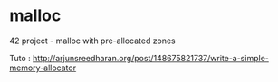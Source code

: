 # malloc
42 project - malloc with pre-allocated zones

Tuto :
http://arjunsreedharan.org/post/148675821737/write-a-simple-memory-allocator
